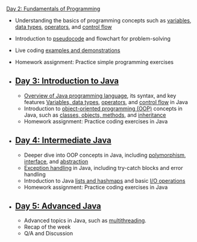 [Day 2: Fundamentals of Programming](/Week1/Day2/)

  - Understanding the basics of programming concepts such as [variables, data types](/Week1/Day2/VariablesAndDataTypes/), [operators](/Week1/Day2/Operators/), and [control flow](/Week1/Day2/ControlFlowStatements/)
  - Introduction to [pseudocode](/Week1/Day2/Pseudocode/) and flowchart for problem-solving
  - Live coding [examples and demonstrations](/Week1/Day2/Project/)
  - Homework assignment: Practice simple programming exercises

- ## [Day 3: Introduction to Java](/Week1/Day3/)
  
  - [Overview of Java programming language](/Week1/Day3/JavaIntroduction/), its syntax, and key features
 [Variables, data types](/Week1/Day2/VariablesAndDataTypes/javaExample.java), [operators](/Week1/Day2/Operators/javaOperatorsExample.java), and [control flow](Day3/ControlFlowStatements/) in Java
  - Introduction to [object-oriented programming (OOP)](Day3/OOP/) concepts in Java, such as [classes, objects, methods](/Week1/Day3/OOP/ClassAndObject.java), and [inheritance](/Week1/Day3/OOP/Inheritance.java)
  - Homework assignment: Practice coding exercises in Java

- ## [Day 4: Intermediate Java](/Week1/Day4/)
  
  - Deeper dive into OOP concepts in Java, including [polymorphism](/Week1/Day4/Polymorphism/), [interface](/Week1/Day4/Interface/), and [abstraction](/Week1/Day4/Abstract/)
  - [Exception handling](/Week1/Day4/ExceptionHandling/)  in Java, including try-catch blocks and error handling
  - Introduction to Java [lists and hashmaps](/Week1/Day4/ListsAndHashmaps/) and basic [I/O operations](/Week1/Day4/ListsAndHashmaps/)
  - Homework assignment: Practice coding exercises in Java

- ## [Day 5: Advanced Java](/Week1/Day5/)

  - Advanced topics in Java, such as [multithreading](/Week1/Day5/Multithreading/).
  - Recap of the week
  - Q/A and Discussion
